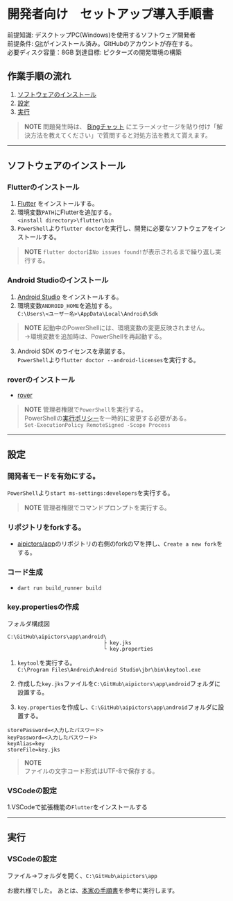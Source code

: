 # 開発者向け　セットアップ導入手順書

前提知識: デスクトップPC(Windows)を使用するソフトウェア開発者  
前提条件:  [Git](https://git-scm.com/)がインストール済み。GitHubのアカウントが存在する。   
必要ディスク容量：8GB
到達目標: ピクターズの開発環境の構築 

## 作業手順の流れ
1. [ソフトウェアのインストール](#ソフトウェアのインストール)
1. [設定](#設定)
1. [実行](#実行)

> **NOTE**
> 問題発生時は、
[Bingチャット](https://www.microsoft.com/ja-jp/edge/features/bing-chat?form=MT00D8)
にエラーメッセージを貼り付け「解決方法を教えてください」で質問すると対処方法を教えて貰えます。

---

## ソフトウェアのインストール
### Flutterのインストール
1. [Flutter](https://docs.flutter.dev/get-started/install/windows) をインストールする。
1.  環境変数`PATH`にFlutterを追加する。   
   `<install directory>\flutter\bin`
1. `PowerShell`より`flutter doctor`を実行し、開発に必要なソフトウェアをインストールする。
> **NOTE**
> `flutter doctor`は`No issues found!`が表示されるまで繰り返し実行する。

### Android Studioのインストール
1. [Android Studio](https://docs.flutter.dev/get-started/install/windows#android-setup) をインストールする。
1. 環境変数`ANDROID_HOME`を追加する。  
`C:\Users\<ユーザー名>\AppData\Local\Android\Sdk`  
> **NOTE**
> 起動中のPowerShellには、環境変数の変更反映されません。  
> →環境変数を追加時は、PowerShellを再起動する。 
3. Android SDK のライセンスを承諾する。  
  `PowerShell`より`flutter doctor --android-licenses`を実行する。

### roverのインストール
- [rover](https://www.apollographql.com/docs/rover/getting-started/#windows-powershell-installer)  
> **NOTE**
> 管理者権限で`PowerShell`を実行する。  
> PowerShellの[実行ポリシー](https://learn.microsoft.com/ja-jp/powershell/module/microsoft.powershell.core/about/about_execution_policies)を一時的に変更する必要がある。    
> `Set-ExecutionPolicy RemoteSigned -Scope Process`

---

## 設定
### 開発者モードを有効にする。
`PowerShell`より`start ms-settings:developers`を実行する。
> **NOTE**
> 管理者権限でコマンドプロンプトを実行する。 

### リポジトリをforkする。
- [aipictors/app](https://github.com/aipictors/app)のリポジトリの右側のforkの▽を押し、`Create a new fork`をする。
### コード生成
- `dart run build_runner build`

### key.propertiesの作成
フォルダ構成図
```
C:\GitHub\aipictors\app\android\
                               ├ key.jks
                               └ key.properties
```

1. `keytool`を実行する。  
`C:\Program Files\Android\Android Studio\jbr\bin\keytool.exe`
2. 作成した`key.jks`ファイルを`C:\GitHub\aipictors\app\android`フォルダに設置する。

3. `key.properties`を作成し、`C:\GitHub\aipictors\app\android`フォルダに設置する。
```key.properties
storePassword=<入力したパスワード>
keyPassword=<入力したパスワード>
keyAlias=key  
storeFile=key.jks  
```
> **NOTE**  
> ファイルの文字コード形式はUTF-8で保存する。

### VSCodeの設定
1.VSCodeで拡張機能の`Flutter`をインストールする

---

## 実行
### VSCodeの設定
ファイル→フォルダを開く、`C:\GitHub\aipictors\app`

お疲れ様でした。
あとは、[本家の手順書](https://github.com/aipictors/app/blob/main/README.md)を参考に実行します。
